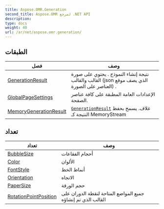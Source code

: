 ```yaml
---
title: Aspose.OMR.Generation
second_title: Aspose.OMR لمرجع .NET API
description: 
type: docs
weight: 40
url: /ar/net/aspose.omr.generation/
---
```



## الطبقات

| فصل | وصف |
| --- | --- |
| [GenerationResult](./generationresult/) | نتيجة إنشاء النموذج . يحتوي على صورة القالب والقالب (json الذي يصف موقع العناصر على الصورة) . |
| [GlobalPageSettings](./globalpagesettings/) | الإعدادات العامة المطبقة على كافة عناصر الصفحة. |
| [MemoryGenerationResult](./memorygenerationresult/) | [`GenerationResult`](../aspose.omr.generation/generationresult/) غلاف. يسمح بحفظ النتيجة كـ MemoryStream |
## تعداد

| تعداد | وصف |
| --- | --- |
| [BubbleSize](./bubblesize/) | أحجام الفقاعات |
| [Color](./color/) | الألوان |
| [FontStyle](./fontstyle/) | أنماط الخط |
| [Orientation](./orientation/) | الاتجاه |
| [PaperSize](./papersize/) | حجم الورقة |
| [RotationPointPosition](./rotationpointposition/) | جميع المواضع المتاحة لنقطة الدوران على القالب الذي تم إنشاؤه |



